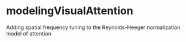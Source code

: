 modelingVisualAttention
=======================

Adding spatial frequency tuning to the Reynolds-Heeger normalization model of attention
